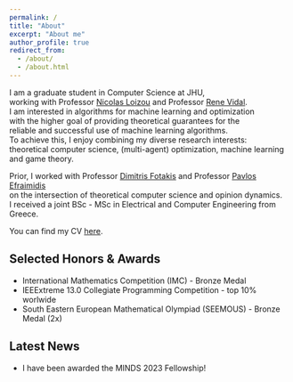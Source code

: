 ```yaml
---
permalink: /
title: "About"
excerpt: "About me"
author_profile: true
redirect_from: 
  - /about/
  - /about.html
---
```


I am a graduate student in Computer Science at JHU,   
working with Professor [Nicolas Loizou](https://nicolasloizou.github.io/) and Professor [Rene Vidal](http://vision.jhu.edu/rvidal.html).   
I am interested in algorithms for machine learning and optimization   
with the higher goal of providing theoretical guarantees for the   
reliable and successful use of machine learning algorithms.   
To achieve this, I enjoy combining my diverse research interests:   
theoretical computer science, (multi-agent) optimization, machine learning and game theory.

Prior, I worked with Professor [Dimitris Fotakis](https://www.softlab.ntua.gr/~fotakis/) and Professor [Pavlos Efraimidis](https://euclid.ee.duth.gr/)   
on the intersection of theoretical computer science and opinion dynamics.   
I received a joint BSc - MSc in Electrical and Computer Engineering from Greece.   

You can find my CV [here](_pages/Resume_Emmanouilidis_Konstantinos_a.pdf).  
  
## Selected Honors & Awards   
- International Mathematics Competition (IMC) - Bronze Medal
- IEEExtreme 13.0 Collegiate Programming Competition - top 10% worlwide
- South Eastern European Mathematical Olympiad (SEEMOUS) - Bronze Medal (2x)

## Latest News

- I have been awarded the MINDS 2023 Fellowship!


